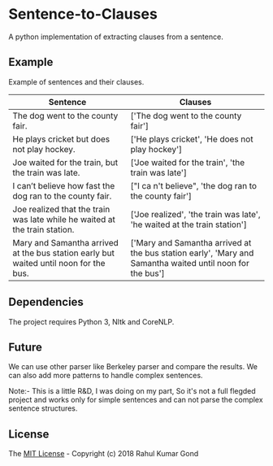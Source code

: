 # Sentence-to-Clauses
A python implementation of extracting clauses from a sentence.

## Example
Example of sentences and their clauses.

Sentence  | Clauses
------------- | -------------
The dog went to the county fair. | ['The dog went to the county fair']
He plays cricket but does not play hockey. | ['He plays cricket', 'He does not play hockey']
Joe waited for the train, but the train was late. | ['Joe waited for the train', 'the train was late']
I can’t believe how fast the dog ran to the county fair. | ["I ca n't believe", 'the dog ran to the county fair']
Joe realized that the train was late while he waited at the train station. | ['Joe realized', 'the train was late', 'he waited at the train station']
Mary and Samantha arrived at the bus station early but waited until noon for the bus. | ['Mary and Samantha arrived at the bus station early', 'Mary and Samantha waited until noon for the bus']

## Dependencies
The project requires Python 3, Nltk and CoreNLP.

## Future
We can use other parser like Berkeley parser and compare the results. We can also add more patterns to handle complex sentences.

Note:- This is a little R&D, I was doing on my part, So it's not a full flegded project and works only for simple sentences and can not parse the complex sentence structures.

## License
The [MIT License][license] - Copyright (c) 2018 Rahul Kumar Gond

[license]: <https://github.com/iamrkg31/sentence-to-clauses/blob/master/LICENSE.md>
